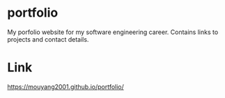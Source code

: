 # portfolio
My porfolio website for my software engineering career. Contains links to projects and contact details.

# Link
https://mouyang2001.github.io/portfolio/
